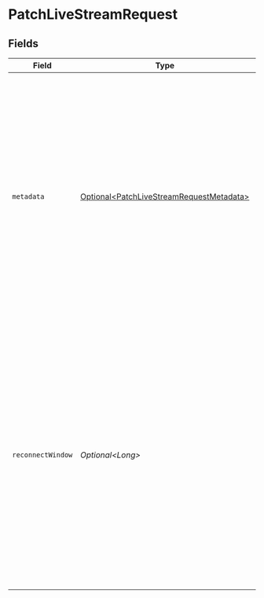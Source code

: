 # PatchLiveStreamRequest


## Fields

| Field                                                                                                                                                                                                                                                                                                         | Type                                                                                                                                                                                                                                                                                                          | Required                                                                                                                                                                                                                                                                                                      | Description                                                                                                                                                                                                                                                                                                   | Example                                                                                                                                                                                                                                                                                                       |
| ------------------------------------------------------------------------------------------------------------------------------------------------------------------------------------------------------------------------------------------------------------------------------------------------------------- | ------------------------------------------------------------------------------------------------------------------------------------------------------------------------------------------------------------------------------------------------------------------------------------------------------------- | ------------------------------------------------------------------------------------------------------------------------------------------------------------------------------------------------------------------------------------------------------------------------------------------------------------- | ------------------------------------------------------------------------------------------------------------------------------------------------------------------------------------------------------------------------------------------------------------------------------------------------------------- | ------------------------------------------------------------------------------------------------------------------------------------------------------------------------------------------------------------------------------------------------------------------------------------------------------------- |
| `metadata`                                                                                                                                                                                                                                                                                                    | [Optional\<PatchLiveStreamRequestMetadata>](../../models/components/PatchLiveStreamRequestMetadata.md)                                                                                                                                                                                                        | :heavy_minus_sign:                                                                                                                                                                                                                                                                                            | You can search for videos with specific key value pairs using metadata, when you tag a video in "key":"value"s pairs. Dynamic Metadata allows you to define a key that allows any value pair. You can have maximum of 255 characters and upto 10 entries are allowed.                                         |                                                                                                                                                                                                                                                                                                               |
| `reconnectWindow`                                                                                                                                                                                                                                                                                             | *Optional\<Long>*                                                                                                                                                                                                                                                                                             | :heavy_minus_sign:                                                                                                                                                                                                                                                                                            | In case the software streaming the live, get disrupted for any reason and get disconnect from FastPix, the reconnect window specifies the waiting time span of FastPix will wait before ending the stream. Before starting the stream, you can set the reconnect window time set which is up to 1800 seconds. | 60                                                                                                                                                                                                                                                                                                            |